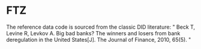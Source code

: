 # FTZ


The reference data code is sourced from the classic DID literature: " Beck T, Levine R, Levkov A. Big bad banks? The winners and losers from bank deregulation in the United States[J]. The Journal of Finance, 2010, 65(5). "

